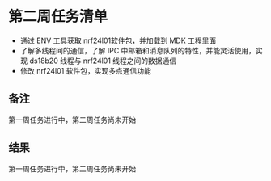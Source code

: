 # 第二周任务清单

- 通过 ENV 工具获取 nrf24l01软件包，并加载到 MDK 工程里面
- 了解多线程间的通信，了解 IPC 中邮箱和消息队列的特性，并能灵活使用，实现 ds18b20 线程与 nrf24l01 线程之间的数据通信
- 修改 nrf24l01 软件包，实现多点通信功能

## 备注

第一周任务进行中，第二周任务尚未开始

## 结果

第一周任务进行中，第二周任务尚未开始